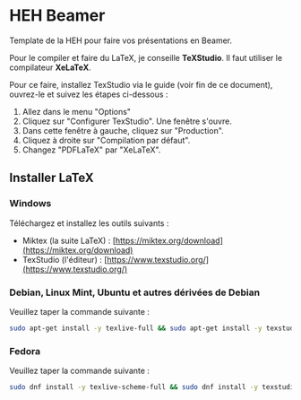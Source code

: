 # HEH Beamer
Template de la HEH pour faire vos présentations en Beamer.

Pour le compiler et faire du LaTeX, je conseille **TeXStudio**.
Il faut utiliser le compilateur **XeLaTeX**.

Pour ce faire, installez TexStudio via le guide (voir fin de ce document), ouvrez-le et suivez les étapes ci-dessous :

1. Allez dans le menu "Options"
2. Cliquez sur "Configurer TexStudio". Une fenêtre s'ouvre.
3. Dans cette fenêtre à gauche, cliquez sur "Production".
4. Cliquez à droite sur "Compilation par défaut".
5. Changez "PDFLaTeX" par "XeLaTeX".

## Installer LaTeX

### Windows

Téléchargez et installez les outils suivants :
- Miktex (la suite LaTeX) : [https://miktex.org/download](https://miktex.org/download)
- TexStudio (l'éditeur) : [https://www.texstudio.org/](https://www.texstudio.org/)

### Debian, Linux Mint, Ubuntu et autres dérivées de Debian

Veuillez taper la commande suivante :
```bash
sudo apt-get install -y texlive-full && sudo apt-get install -y texstudio
```

### Fedora

Veuillez taper la commande suivante :
```bash
sudo dnf install -y texlive-scheme-full && sudo dnf install -y texstudio
```


